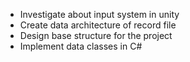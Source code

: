 
- Investigate about input system in unity
- Create data architecture of  record file
- Design base structure for the project
- Implement data classes in C#

